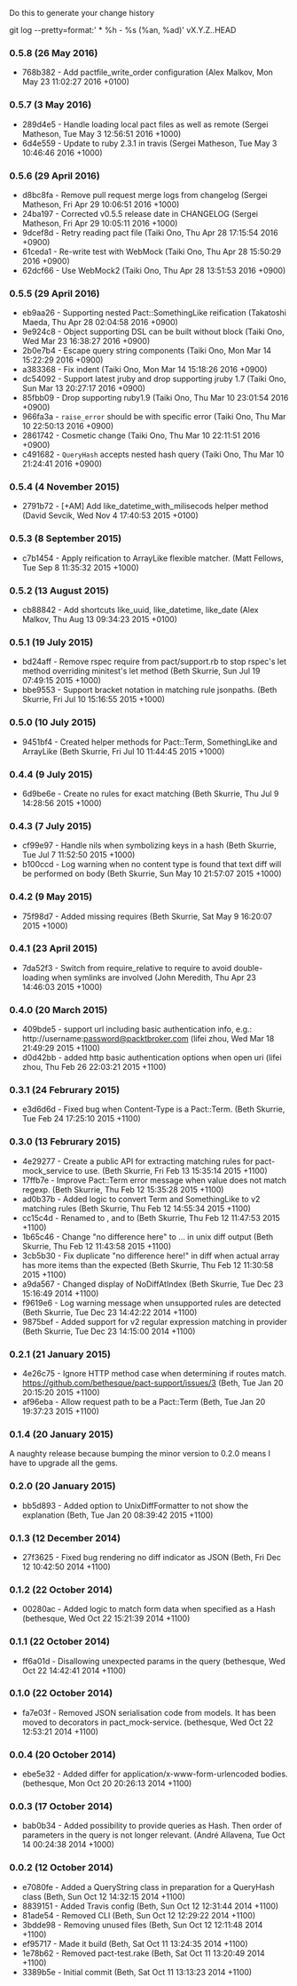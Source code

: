 Do this to generate your change history

  git log --pretty=format:'  * %h - %s (%an, %ad)' vX.Y.Z..HEAD


### 0.5.8 (26 May 2016)
* 768b382 - Add pactfile_write_order configuration (Alex Malkov, Mon May 23 11:02:27 2016 +0100)

### 0.5.7 (3 May 2016)
* 289d4e5 - Handle loading local pact files as well as remote (Sergei Matheson, Tue May 3 12:56:51 2016 +1000)
* 6d4e559 - Update to ruby 2.3.1 in travis (Sergei Matheson, Tue May 3 10:46:46 2016 +1000)

### 0.5.6 (29 April 2016)
* d8bc8fa - Remove pull request merge logs from changelog (Sergei Matheson, Fri Apr 29 10:06:51 2016 +1000)
* 24ba197 - Corrected v0.5.5 release date in CHANGELOG (Sergei Matheson, Fri Apr 29 10:05:11 2016 +1000)
* 9dcef8d - Retry reading pact file (Taiki Ono, Thu Apr 28 17:15:54 2016 +0900)
* 61ceda1 - Re-write test with WebMock (Taiki Ono, Thu Apr 28 15:50:29 2016 +0900)
* 62dcf66 - Use WebMock2 (Taiki Ono, Thu Apr 28 13:51:53 2016 +0900)

### 0.5.5 (29 April 2016)
* eb9aa26 - Supporting nested Pact::SomethingLike reification (Takatoshi Maeda, Thu Apr 28 02:04:58 2016 +0900)
* 9e924c8 - Object supporting DSL can be built without block (Taiki Ono, Wed Mar 23 16:38:27 2016 +0900)
* 2b0e7b4 - Escape query string components (Taiki Ono, Mon Mar 14 15:22:29 2016 +0900)
* a383368 - Fix indent (Taiki Ono, Mon Mar 14 15:18:26 2016 +0900)
* dc54092 - Support latest jruby and drop supporting jruby 1.7 (Taiki Ono, Sun Mar 13 20:27:17 2016 +0900)
* 85fbb09 - Drop supporting ruby1.9 (Taiki Ono, Thu Mar 10 23:01:54 2016 +0900)
* 966fa3a - `raise_error` should be with specific error (Taiki Ono, Thu Mar 10 22:50:13 2016 +0900)
* 2861742 - Cosmetic change (Taiki Ono, Thu Mar 10 22:11:51 2016 +0900)
* c491682 - `QueryHash` accepts nested hash query (Taiki Ono, Thu Mar 10 21:24:41 2016 +0900)

### 0.5.4 (4 November 2015)

* 2791b72 - [+AM] Add like_datetime_with_milisecods helper method (David Sevcik, Wed Nov 4 17:40:53 2015 +0100)

### 0.5.3 (8 September 2015)

* c7b1454 - Apply reification to ArrayLike flexible matcher. (Matt Fellows, Tue Sep 8 11:35:32 2015 +1000)

### 0.5.2 (13 August 2015)

* cb88842 - Add shortcuts like_uuid, like_datetime, like_date (Alex Malkov, Thu Aug 13 09:34:23 2015 +0100)

### 0.5.1 (19 July 2015)

* bd24aff - Remove rspec require from pact/support.rb to stop rspec's let method overriding minitest's let method (Beth Skurrie, Sun Jul 19 07:49:15 2015 +1000)
* bbe9553 - Support bracket notation in matching rule jsonpaths. (Beth Skurrie, Fri Jul 10 15:16:55 2015 +1000)

### 0.5.0 (10 July 2015)

* 9451bf4 - Created helper methods for Pact::Term, SomethingLike and ArrayLike (Beth Skurrie, Fri Jul 10 11:44:45 2015 +1000)

### 0.4.4 (9 July 2015)

* 6d9be6e - Create no rules for exact matching (Beth Skurrie, Thu Jul 9 14:28:56 2015 +1000)

### 0.4.3 (7 July 2015)

* cf99e97 - Handle nils when symbolizing keys in a hash (Beth Skurrie, Tue Jul 7 11:52:50 2015 +1000)
* b100ccd - Log warning when no content type is found that text diff will be performed on body (Beth Skurrie, Sun May 10 21:57:07 2015 +1000)

### 0.4.2 (9 May 2015)

* 75f98d7 - Added missing requires (Beth Skurrie, Sat May 9 16:20:07 2015 +1000)

### 0.4.1 (23 April 2015)

* 7da52f3 - Switch from require_relative to require to avoid double-loading when symlinks are involved (John Meredith, Thu Apr 23 14:46:03 2015 +1000)

### 0.4.0 (20 March 2015)

* 409bde5 - support url including basic authentication info, e.g.: http://username:password@packtbroker.com (lifei zhou, Wed Mar 18 21:49:29 2015 +1100)
* d0d42bb - added http basic authentication options when open uri (lifei zhou, Thu Feb 26 22:03:21 2015 +1100)

### 0.3.1 (24 Februrary 2015)

* e3d6d6d - Fixed bug when Content-Type is a Pact::Term. (Beth Skurrie, Tue Feb 24 17:25:10 2015 +1100)

### 0.3.0 (13 Februrary 2015)

* 4e29277 - Create a public API for extracting matching rules for pact-mock_service to use. (Beth Skurrie, Fri Feb 13 15:35:14 2015 +1100)
* 17ffb7e - Improve Pact::Term error message when value does not match regexp. (Beth Skurrie, Thu Feb 12 15:35:28 2015 +1100)
* ad0b37b - Added logic to convert Term and SomethingLike to v2 matching rules (Beth Skurrie, Thu Feb 12 14:55:34 2015 +1100)
* cc15c4d - Renamed <index not found> to <item not found>, and <index not to exist> to <item not to exist> (Beth Skurrie, Thu Feb 12 11:47:53 2015 +1100)
* 1b65c46 - Change "no difference here" to ... in unix diff output (Beth Skurrie, Thu Feb 12 11:43:58 2015 +1100)
* 3cb5b30 - Fix duplicate "no difference here!" in diff when actual array has more items than the expected (Beth Skurrie, Thu Feb 12 11:30:58 2015 +1100)
* a9da567 - Changed display of NoDiffAtIndex (Beth Skurrie, Tue Dec 23 15:16:49 2014 +1100)
* f9619e6 - Log warning message when unsupported rules are detected (Beth Skurrie, Tue Dec 23 14:42:22 2014 +1100)
* 9875bef - Added support for v2 regular expression matching in provider (Beth Skurrie, Tue Dec 23 14:15:00 2014 +1100)

### 0.2.1 (21 January 2015)

* 4e26c75 - Ignore HTTP method case when determining if routes match. https://github.com/bethesque/pact-support/issues/3 (Beth, Tue Jan 20 20:15:20 2015 +1100)
* af96eba - Allow request path to be a Pact::Term (Beth, Tue Jan 20 19:37:23 2015 +1100)

### 0.1.4 (20 January 2015)

A naughty release because bumping the minor version to 0.2.0 means I have to upgrade all the gems.

### 0.2.0 (20 January 2015)

* bb5d893 - Added option to UnixDiffFormatter to not show the explanation (Beth, Tue Jan 20 08:39:42 2015 +1100)

### 0.1.3 (12 December 2014)

* 27f3625 - Fixed bug rendering no diff indicator as JSON (Beth, Fri Dec 12 10:42:50 2014 +1100)

### 0.1.2 (22 October 2014)

* 00280ac - Added logic to match form data when specified as a Hash (bethesque, Wed Oct 22 15:21:39 2014 +1100)

### 0.1.1 (22 October 2014)

* ff6a01d - Disallowing unexpected params in the query (bethesque, Wed Oct 22 14:42:41 2014 +1100)

### 0.1.0 (22 October 2014)

* fa7e03f - Removed JSON serialisation code from models. It has been moved to decorators in pact_mock-service. (bethesque, Wed Oct 22 12:53:21 2014 +1100)

### 0.0.4 (20 October 2014)

* ebe5e32 - Added differ for application/x-www-form-urlencoded bodies. (bethesque, Mon Oct 20 20:26:13 2014 +1100)

### 0.0.3 (17 October 2014)

* bab0b34 - Added possibility to provide queries as Hash. Then order of parameters in the query is not longer relevant. (André Allavena, Tue Oct 14 00:24:38 2014 +1000)

### 0.0.2 (12 October 2014)

* e7080fe - Added a QueryString class in preparation for a QueryHash class (Beth, Sun Oct 12 14:32:15 2014 +1100)
* 8839151 - Added Travis config (Beth, Sun Oct 12 12:31:44 2014 +1100)
* 81ade54 - Removed CLI (Beth, Sun Oct 12 12:29:22 2014 +1100)
* 3bdde98 - Removing unused files (Beth, Sun Oct 12 12:11:48 2014 +1100)
* ef95717 - Made it build (Beth, Sat Oct 11 13:24:35 2014 +1100)
* 1e78b62 - Removed pact-test.rake (Beth, Sat Oct 11 13:20:49 2014 +1100)
* 3389b5e - Initial commit (Beth, Sat Oct 11 13:13:23 2014 +1100)
